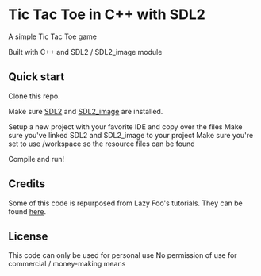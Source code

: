 Tic Tac Toe in C++ with SDL2
============================

A simple Tic Tac Toe game

Built with C++ and SDL2 / SDL2_image module

## Quick start

Clone this repo.

Make sure [SDL2](https://www.libsdl.org/) and [SDL2_image](https://www.libsdl.org/projects/SDL_image/) are installed.

Setup a new project with your favorite IDE and copy over the files
Make sure you've linked SDL2 and SDL2_image to your project
Make sure you're set to use /workspace so the resource files can be found

Compile and run!

## Credits
Some of this code is repurposed from Lazy Foo's tutorials.
They can be found [here](http://lazyfoo.net/).

## License
This code can only be used for personal use
No permission of use for commercial / money-making means

